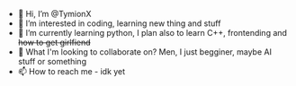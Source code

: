 - 👋 Hi, I’m @TymionX
- 👀 I’m interested in coding, learning new thing and stuff 
- 🌱 I’m currently learning python, I plan also to learn C++, frontending and <s>how to get girlfiend</s>
- 💞️ What I'm looking to collaborate on? Men, I just begginer, maybe AI stuff or something
- 📫 How to reach me - idk yet

<!---
TymionX/TymionX is a ✨ special ✨ repository because its `README.md` (this file) appears on your GitHub profile.
You can click the Preview link to take a look at your changes.
--->
